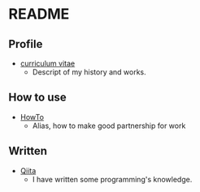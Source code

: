 # README

## Profile

- [curriculum vitae](https://github.com/AtsushiYamashita/Curriculm-Vitae/blob/master/curriculum-vitae.md)
    - Descript of my history and works.

## How to use

- [HowTo](https://github.com/AtsushiYamashita/Curriculm-Vitae/blob/master/howto.md)
    - Alias, how to make good partnership for work

## Written
- [Qiita](https://qiita.com/settings/profile)
    - I have written some programming's knowledge.
